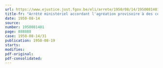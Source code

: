 ```yaml
---
url: https://www.ejustice.just.fgov.be/eli/arrete/1950/08/14/1950081401/justel
title-fr: "Arrêté ministériel accordant l'agréation provisoire à des centres médicaux d'appareillage"
date: 1950-08-14
source:
number: 1950081401
page: 888888
case: 1950-08-14/31
publication: 1950-08-19
starts:
modifies:
pdf-original:
pdf-consolidated:
---
```


